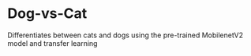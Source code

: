 # Dog-vs-Cat
Differentiates between cats and dogs using the pre-trained MobilenetV2 model and transfer learning
